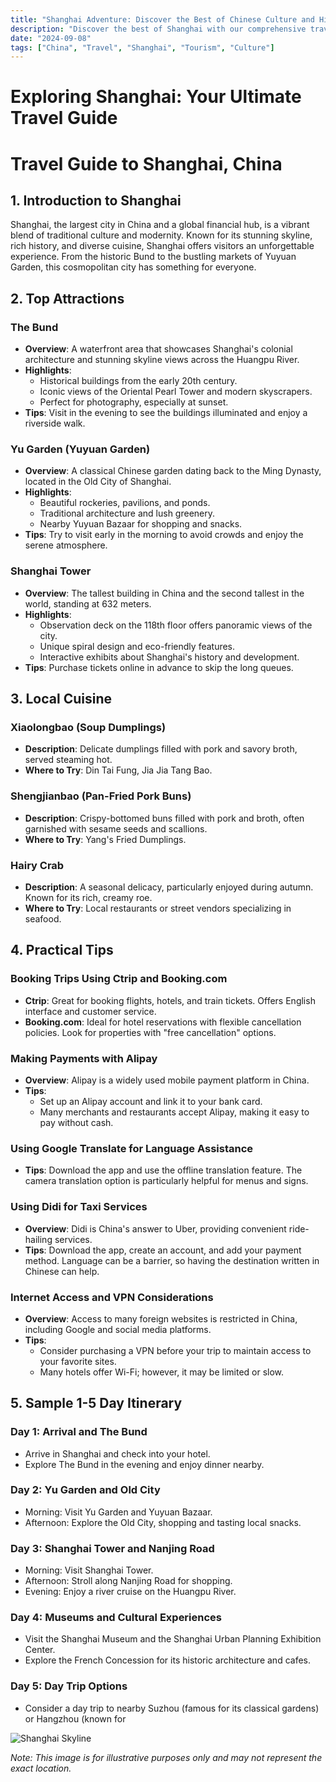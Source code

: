 ```yaml
---
title: "Shanghai Adventure: Discover the Best of Chinese Culture and History"
description: "Discover the best of Shanghai with our comprehensive travel guide. Explore top attractions, savor local cuisine, and get insider tips for an unforgettable Chinese adventure."
date: "2024-09-08"
tags: ["China", "Travel", "Shanghai", "Tourism", "Culture"]
---
```


# Exploring Shanghai: Your Ultimate Travel Guide

# Travel Guide to Shanghai, China

## 1. Introduction to Shanghai
Shanghai, the largest city in China and a global financial hub, is a vibrant blend of traditional culture and modernity. Known for its stunning skyline, rich history, and diverse cuisine, Shanghai offers visitors an unforgettable experience. From the historic Bund to the bustling markets of Yuyuan Garden, this cosmopolitan city has something for everyone.

## 2. Top Attractions

### The Bund
- **Overview**: A waterfront area that showcases Shanghai's colonial architecture and stunning skyline views across the Huangpu River.
- **Highlights**:
  - Historical buildings from the early 20th century.
  - Iconic views of the Oriental Pearl Tower and modern skyscrapers.
  - Perfect for photography, especially at sunset.
- **Tips**: Visit in the evening to see the buildings illuminated and enjoy a riverside walk.

### Yu Garden (Yuyuan Garden)
- **Overview**: A classical Chinese garden dating back to the Ming Dynasty, located in the Old City of Shanghai.
- **Highlights**:
  - Beautiful rockeries, pavilions, and ponds.
  - Traditional architecture and lush greenery.
  - Nearby Yuyuan Bazaar for shopping and snacks.
- **Tips**: Try to visit early in the morning to avoid crowds and enjoy the serene atmosphere.

### Shanghai Tower
- **Overview**: The tallest building in China and the second tallest in the world, standing at 632 meters.
- **Highlights**:
  - Observation deck on the 118th floor offers panoramic views of the city.
  - Unique spiral design and eco-friendly features.
  - Interactive exhibits about Shanghai's history and development.
- **Tips**: Purchase tickets online in advance to skip the long queues.

## 3. Local Cuisine

### Xiaolongbao (Soup Dumplings)
- **Description**: Delicate dumplings filled with pork and savory broth, served steaming hot.
- **Where to Try**: Din Tai Fung, Jia Jia Tang Bao.

### Shengjianbao (Pan-Fried Pork Buns)
- **Description**: Crispy-bottomed buns filled with pork and broth, often garnished with sesame seeds and scallions.
- **Where to Try**: Yang's Fried Dumplings.

### Hairy Crab
- **Description**: A seasonal delicacy, particularly enjoyed during autumn. Known for its rich, creamy roe.
- **Where to Try**: Local restaurants or street vendors specializing in seafood.

## 4. Practical Tips

### Booking Trips Using Ctrip and Booking.com
- **Ctrip**: Great for booking flights, hotels, and train tickets. Offers English interface and customer service.
- **Booking.com**: Ideal for hotel reservations with flexible cancellation policies. Look for properties with "free cancellation" options.

### Making Payments with Alipay
- **Overview**: Alipay is a widely used mobile payment platform in China.
- **Tips**:
  - Set up an Alipay account and link it to your bank card.
  - Many merchants and restaurants accept Alipay, making it easy to pay without cash.

### Using Google Translate for Language Assistance
- **Tips**: Download the app and use the offline translation feature. The camera translation option is particularly helpful for menus and signs.

### Using Didi for Taxi Services
- **Overview**: Didi is China's answer to Uber, providing convenient ride-hailing services.
- **Tips**: Download the app, create an account, and add your payment method. Language can be a barrier, so having the destination written in Chinese can help.

### Internet Access and VPN Considerations
- **Overview**: Access to many foreign websites is restricted in China, including Google and social media platforms.
- **Tips**:
  - Consider purchasing a VPN before your trip to maintain access to your favorite sites.
  - Many hotels offer Wi-Fi; however, it may be limited or slow.

## 5. Sample 1-5 Day Itinerary

### Day 1: Arrival and The Bund
- Arrive in Shanghai and check into your hotel.
- Explore The Bund in the evening and enjoy dinner nearby.

### Day 2: Yu Garden and Old City
- Morning: Visit Yu Garden and Yuyuan Bazaar.
- Afternoon: Explore the Old City, shopping and tasting local snacks.

### Day 3: Shanghai Tower and Nanjing Road
- Morning: Visit Shanghai Tower.
- Afternoon: Stroll along Nanjing Road for shopping.
- Evening: Enjoy a river cruise on the Huangpu River.

### Day 4: Museums and Cultural Experiences
- Visit the Shanghai Museum and the Shanghai Urban Planning Exhibition Center.
- Explore the French Concession for its historic architecture and cafes.

### Day 5: Day Trip Options
- Consider a day trip to nearby Suzhou (famous for its classical gardens) or Hangzhou (known for

<img src="https://source.unsplash.com/1600x900/?Shanghai,cityscape" alt="Shanghai Skyline" loading="lazy">

*Note: This image is for illustrative purposes only and may not represent the exact location.*

